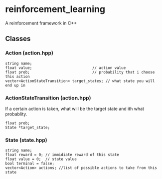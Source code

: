 # reinforcement_learning
A reinforcement framework in C++

## Classes

### Action (action.hpp)
```
string name;
float value;                           // action value
float prob;                            // probability that i choose this action
vector<ActionStateTransition> target_states; // what state you will end up in
```

### ActionStateTransition (action.hpp)

If a certain action is taken, what will be the target state and ith what probablity.
```
float prob;
State *target_state; 

```

### State (state.hpp)
```
string name;
float reward = 0; // immidiate reward of this state
float value = 0;  // state value
bool terminal = false;
vector<Action> actions; //list of possible actions to take from this state
```

